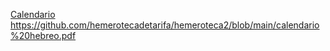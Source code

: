  <a href="https://hemerotecadetarifa.github.io/hemeroteca2/calendario hebreo.pdf" target="_blank">  Calendario </a> <br>
 https://github.com/hemerotecadetarifa/hemeroteca2/blob/main/calendario%20hebreo.pdf
